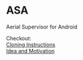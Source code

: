 ASA
===

Aerial Supervisor for Android

Checkout:
<br>
[Cloning Instructions](https://github.com/LSTS/ASA/wiki/Cloning-Instructions)
<br>
[Idea and Motivation](https://github.com/LSTS/ASA/wiki/Idea-and-Motivation)

